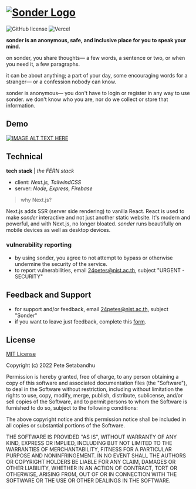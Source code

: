 # [![Sonder Logo](https://i.imgur.com/PlDYUR7.png)](https://sonder.page/)

![GitHub license](https://img.shields.io/badge/license-MIT-blue.svg) ![Vercel](https://vercelbadge.vercel.app/api/peteseta/sonder)

**sonder is an anonymous, safe, and inclusive place for you to speak your mind.**

on sonder, you share thoughts— a few words, a sentence or two, or when you need it, a few paragraphs.

it can be about anything; a part of your day, some encouraging words for a stranger— or a confession nobody can know.

sonder is anonymous— you don't have to login or register in any way to use sonder. we don't know who you are, nor do we collect or store that information.

## Demo

[![IMAGE ALT TEXT HERE](https://img.youtube.com/vi/Tj5l8-4hS9I/0.jpg)](https://www.youtube.com/watch?v=Tj5l8-4hS9I)

## Technical

**tech stack** | _the FERN stack_

- client: _Next.js, TailwindCSS_
- server: _Node, Express, Firebase_

> why Next.js?

Next.js adds SSR (server side rendering) to vanilla React. React is used to make _sonder_ interactive and not just another static website. It's modern and powerful, and with Next.js, no longer bloated. _sonder_ runs beautifully on mobile devices as well as desktop devices.

### vulnerability reporting

- by using sonder, you agree to not attempt to bypass or otherwise undermine the security of the service.
- to report vulnerabilities, email 24petes@nist.ac.th, subject "URGENT - SECURITY"

## Feedback and Support

- for support and/or feedback, email 24petes@nist.ac.th, subject "Sonder"
- if you want to leave just feedback, complete this [form](https://docs.google.com/forms/d/1b0VenD2aP6izzW5e9boOuBPmM4KXsi3ayRiRYWFQgWE/edit?usp=sharing).

## License

[MIT License](https://choosealicense.com/licenses/mit/)

Copyright (c) 2022 Pete Setabandhu

Permission is hereby granted, free of charge, to any person obtaining a copy
of this software and associated documentation files (the "Software"), to deal
in the Software without restriction, including without limitation the rights
to use, copy, modify, merge, publish, distribute, sublicense, and/or sell
copies of the Software, and to permit persons to whom the Software is
furnished to do so, subject to the following conditions:

The above copyright notice and this permission notice shall be included in all
copies or substantial portions of the Software.

THE SOFTWARE IS PROVIDED "AS IS", WITHOUT WARRANTY OF ANY KIND, EXPRESS OR
IMPLIED, INCLUDING BUT NOT LIMITED TO THE WARRANTIES OF MERCHANTABILITY,
FITNESS FOR A PARTICULAR PURPOSE AND NONINFRINGEMENT. IN NO EVENT SHALL THE
AUTHORS OR COPYRIGHT HOLDERS BE LIABLE FOR ANY CLAIM, DAMAGES OR OTHER
LIABILITY, WHETHER IN AN ACTION OF CONTRACT, TORT OR OTHERWISE, ARISING FROM,
OUT OF OR IN CONNECTION WITH THE SOFTWARE OR THE USE OR OTHER DEALINGS IN THE
SOFTWARE.
